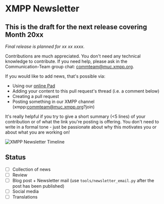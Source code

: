 # XMPP Newsletter

## This is the draft for the next release covering Month 20xx

*Final release is planned for xx xx xxxx.*

Contributions are much appreciated. You don't need any technical knowledge to contribute. If you need help, please ask in the Communication-Team group chat: [commteam@muc.xmpp.org](mailto:commteam@muc.xmpp.org).

If you would like to add news, that's possible via:

- Using our [online Pad](https://pad.nixnet.services/oHnY_ZvLT8SoFyCqIC2ung)
- Adding your content to this pull request's thread (i.e. a comment below)
- Creating a pull request
- Posting something in our XMPP channel (xmpp:[commteam@muc.xmpp.org](mailto:commteam@muc.xmpp.org)?join)

It's really helpful if you try to give a short summary (<5 lines) of your contribution or of what the link you're posting is offering. You don't need to write in a formal tone - just be passionate about why this motivates you or about what you are working on!

![XMPP Newsletter Timeline]()

## Status

- [ ] Collection of news
- [ ] Review
- [ ] Blog post + Newsletter mail (use `tools/newsletter_email.py` after the post has been published)
- [ ] Social media
- [ ] Translations
